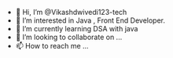 - 👋 Hi, I’m @Vikashdwivedi123-tech
- 👀 I’m interested in Java , Front End Developer.
- 🌱 I’m currently learning  DSA with java
- 💞️ I’m looking to collaborate on ...
- 📫 How to reach me ...

<!---
Vikashdwivedi123-tech/Vikashdwivedi123-tech is a ✨ special ✨ repository because its `README.md` (this file) appears on your GitHub profile.
You can click the Preview link to take a look at your changes.
--->
